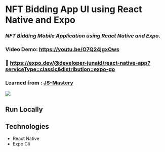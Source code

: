 # NFT Bidding App UI using React Native and Expo

### _NFT Bidding Mobile Application using React Native and Expo._

### Video Demo: https://youtu.be/O7Q24jgxOws

### :link: https://expo.dev/@developer-junaid/react-native-app?serviceType=classic&distribution=expo-go

### Learned from : [JS-Mastery](https://youtu.be/_ivIUCSOZ78)

<img src='./assets/scene.png' />

## Run Locally



## Technologies

- React Native
- Expo Cli
